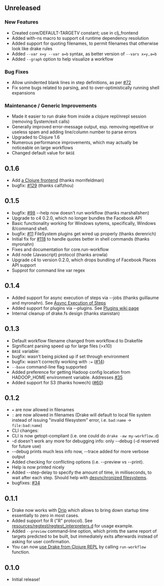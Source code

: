 ## Unreleased
### New Features
* Created core/DEFAULT-TARGETV constant; use in clj_frontend
* Added with-ns macro to support c4 runtime dependency resolution
* Added support for quoting filenames, to permit filenames that otherwise look like drake rules
* Added `--var x=y --var a=b` syntax, as better version of `--vars x=y,a=b`
* Added `--graph` option to help visualize a workflow

### Bug Fixes
* Allow unindented blank lines in step definitions, as per [#72](https://github.com/Factual/drake/issues/129)
* Fix some bugs related to parsing, and to over-optimistically running shell expansions

### Maintenance / Generic Improvements
* Made it easier to run drake from inside a clojure repl/nrepl session (removing System/exit calls)
* Generally improved error-message output, esp. removing repetitive or useless spam and adding line/column number to parse errors
* Upgraded to Clojure 1.6
* Numerous performance improvements, which may actually be noticeable on large workflows
* Changed default value for `BASE`

## 0.1.6

* Add [a Clojure frontend](https://github.com/Factual/drake/wiki/A-Clojure-Frontend-to-Drake) (thanks morrifeldman)
* bugfix: [#129](https://github.com/Factual/drake/issues/129) (thanks calfzhou)

## 0.1.5

* bugfix: [#98](https://github.com/Factual/drake/issues/98) --help now doesn't run workflow (thanks marshallshen)
* Upgrade to c4 0.2.0, which no longer bundles the Facebook API
* Basic functionality working for Windows sytems, specifically, Windows 8/command shell.
* bugfix: [#11](https://github.com/Factual/drake/issues/111) FileSystem plugins get wired up properly (thanks derenrich)
* Initial fix for [#118](https://github.com/Factual/drake/issues/118) to handle quotes better in shell commands  (thanks myronahn)
* Fixes and documentation for core.run-workflow
* Add node (Javascript) protocol (thanks arowla)
* Upgrade c4 to version 0.2.0, which drops bundling of Facebook Places API support
* Supprot for command line var regex

## 0.1.4

 * Added support for async execution of steps via --jobs (thanks guillaume and myronahn). See [Async Execution of Steps](https://github.com/Factual/drake/wiki/Async-Execution-of-Steps)
 * Added support for plugins via --plugins. See [Plugins wiki page](https://github.com/Factual/drake/wiki/Plugins)
 * Internal cleanup of drake.fs design (thanks stanistan)

## 0.1.3

 * Default workflow filename changed from workflow.d to Drakefile
 * Significant parsing speed up for large files (>x10)
 * ```BASE``` variable:
  * bugfix: wasn't being picked up if set through environment
  * bugfix: wasn't correctly working with ```:=``` ([#14](https://github.com/Factual/drake/issues/14))
  * ```--base``` command-line flag supported
 * Added preference for getting Hadoop config location from HADOOP_HOME environment variable. Addresses [#35](https://github.com/Factual/drake/issues/35)
 * Added support for S3 (thanks howech) ([#60](https://github.com/Factual/drake/pull/60))

## 0.1.2

 * ```=``` are now allowed in filenames
 * ```:``` are now allowed in filenames (Drake will default to local file system instead of issuing "invalid filesystem" error, i.e. ```bad:name``` -> ```file:bad:name```)
 * CLI changes:
  * CLI is now getopt-compliant (i.e. one could do ```drake -aw my-workflow.d```)
  * -d doesn't work any more for debugging info: only --debug (-d reserved for future use)
  * --debug prints much less info now, --trace added for more verbose output
  * Added checking for conflicting options (i.e. --preview vs --print).
  * Help is now printed nicely
 * Added --step-delay to specify the amount of time, in milliseconds, to wait after each step. Should help with [desynchronized filesystems](https://github.com/Factual/drake/issues/15).
 * bugfixes: [#34](https://github.com/Factual/drake/issues/34)

## 0.1.1

 * Drake now works with [Drip](https://github.com/Factual/drake/wiki/Faster-startup:-Drake-with-Drip) which allows to bring down startup time essentially to zero in most cases.
 * Added support for R ("R" protocol). See [resources/regtest/regtest_interpreters.d](https://github.com/Factual/drake/blob/develop/resources/regtest/regtest_interpreters.d) for usage example.
 * Added ```--preview``` command-line option, which prints the same report of targets predicted to be built, but immediately exits afterwards instead of asking for user confirmation.
 * You can now [use Drake from Clojure REPL](https://github.com/Factual/drake/wiki/Drake-on-the-REPL) by calling ```run-workflow``` function.

## 0.1.0

 * Initial release!
